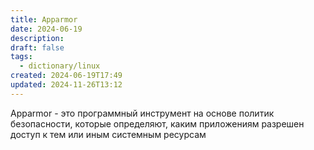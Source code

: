 ```yaml
---
title: Apparmor
date: 2024-06-19
description: 
draft: false
tags:
  - dictionary/linux
created: 2024-06-19T17:49
updated: 2024-11-26T13:12
---
```

Apparmor - это программный инструмент на основе политик безопасности, которые определяют, каким приложениям разрешен доступ к тем или иным системным ресурсам

